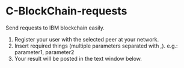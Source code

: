 # C-BlockChain-requests
Send requests to IBM blockchain easily.

1. Register your user with the selected peer at your network.
2. Insert required things (multiple parameters separated with ,).
e.g.: parameter1, parameter2
3. Your result will be posted in the text window below.
